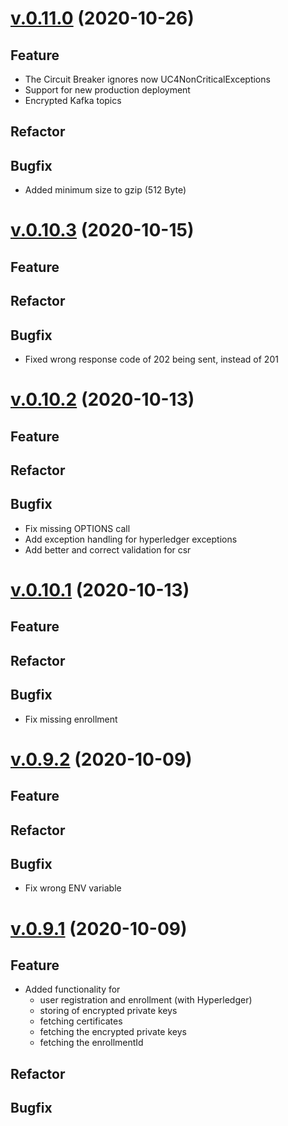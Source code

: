 # [v.0.11.0](https://github.com/upb-uc4/University-Credits-4.0/compare/certificate-v0.10.3...certificate-v0.11.0) (2020-10-26)
## Feature
- The Circuit Breaker ignores now UC4NonCriticalExceptions
- Support for new production deployment
- Encrypted Kafka topics
## Refactor
## Bugfix
- Added minimum size to gzip (512 Byte)

# [v.0.10.3](https://github.com/upb-uc4/University-Credits-4.0/compare/certificate-v0.10.2...certificate-v0.10.3) (2020-10-15)
## Feature
## Refactor
## Bugfix
 - Fixed wrong response code of 202 being sent, instead of 201

# [v.0.10.2](https://github.com/upb-uc4/University-Credits-4.0/compare/certificate-v0.10.1...certificate-v0.10.2) (2020-10-13)
## Feature
## Refactor
## Bugfix
 - Fix missing OPTIONS call
 - Add exception handling for hyperledger exceptions
 - Add better and correct validation for csr

# [v.0.10.1](https://github.com/upb-uc4/University-Credits-4.0/compare/certificate-v0.9.2...certificate-v0.10.1) (2020-10-13)
## Feature
## Refactor
## Bugfix
 - Fix missing enrollment

# [v.0.9.2](https://github.com/upb-uc4/University-Credits-4.0/compare/certificate-v0.9.1...certificate-v0.9.2) (2020-10-09)
## Feature
## Refactor
## Bugfix
 - Fix wrong ENV variable


# [v.0.9.1](https://github.com/upb-uc4/University-Credits-4.0/compare/certificate-v0.9.1...certificate-v0.9.1) (2020-10-09)
## Feature
 - Added functionality for 
    - user registration and enrollment (with Hyperledger)
    - storing of encrypted private keys
    - fetching certificates
    - fetching the encrypted private keys
    - fetching the enrollmentId
## Refactor
## Bugfix
